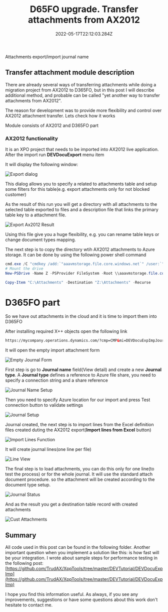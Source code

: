 ﻿---
title: "D65FO upgrade. Transfer attachments from AX2012"
date: "2022-05-17T22:12:03.284Z"
tags: ["XppDEVTutorial", "Integration"]
path: "/upgradeD365-attachments"
featuredImage: "./logo.png"
excerpt: "The blog post describes a procedure to transfer attachments from AX2012 to D365FO"
---

Attachments export/import journal name

## Transfer attachment module description 

There are already several ways of transferring attachments while doing a migration project from AX2012 to D365FO, but in this post I will describe additional method, and probable can be called "yet another way to transfer attachments from AX2012".

The reason for development was to provide more flexibility and control over AX2012 attachment transfer.
Lets check how it works

Module consists of AX2012 and D365FO part

### AX2012 functionality

It is an XPO project that needs to be imported into AX2012 live application. After the import run **DEVDocuExport** menu item

It will display the following window:

![Export dialog](ExportAx2012.png)

This dialog allows you to specify a related to attachments table and setup some filters for this table(e.g. export attachments only for not blocked customer)

As the result of this run you will get a directory with all attachments to the selected table exported to files and a description file that links the primary table key to a attachment file.

![Export Ax2012 Result](ExportAx2012Result.png)

Using this file give you a huge flexibility, e.g. you can rename table keys or change document types mapping.

The next step is to copy the directory wtih AX2012 attachments to Azure storage. It can be done by using the following power shell command

```powershell
cmd.exe /C "cmdkey /add:`"aaavmstorage.file.core.windows.net`" /user:`"localhost\aaavmstorage`" /pass:`"BQubgv1NlZE+LtbbL8jKLrkVSwBlLHGuygbu9fy6gDv+UiRTiw63cpmVlAEVhSLCup1XRbbVajt6ww==`"" 
# Mount the drive 
New-PSDrive -Name Z -PSProvider FileSystem -Root \\aaavmstorage.file.core.windows.net\aaavmfileshare 

Copy-Item "C:\Attachments" -Destination "Z:\Attachments" -Recurse
```

# D365FO part

So we have out attachments in the cloud and it is time to import them into D365FO

After installing required X++ objects open the following link

```html
https://mycompany.operations.dynamics.com/?cmp=CMP&mi=DEVDocuExpImpJournalTable

```

It will open the empty import attachment form

![Empty Journal Form](EmptyJournalForm.png)

First step is go to **Journal name** field(View detail) and create a new **Journal type**. A **Journal type** defines a reference to Azure file share, you need to specify a connection string and a share reference

![Journal Name Setup](JournalNameSetup.png)

Then you need to specify Azure location for our import and press Test connection button to validate settings

![Journal Setup](JournalSetup.png)

Journal created, the next step is to import lines from the Excel definition files created duting the AX2012 export(**Import lines from Excel** button)

![Import Lines Function](ImportLinesFunction.png)

It will create journal lines(one line per file)

![Line View](LineView.png)

The final step is to load attachments, you can do this only for one line(to test the process) or for the whole journal. It will use the standard attach document procedure. so the attachment will be created according to the document type setup. 

![Journal Status](JournalStatus.png)

And as the result you get a destination table record with created attachments 

![Cust Attachments](CustAttachments.png)

## Summary


All code used in this post can be found in the following folder. Another important question when you implement a solution like this: is how fast will be your integration. I wrote about sample steps for performance testing in the following post: [https://github.com/TrudAX/XppTools/tree/master/DEVTutorial/DEVDocuExpImp](https://github.com/TrudAX/XppTools/tree/master/DEVTutorial/DEVDocuExpImp) 

I hope you find this information useful. As always, if you see any improvements, suggestions or have some questions about this work don't hesitate to contact me.